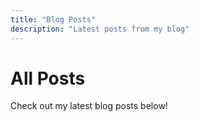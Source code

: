 ```yaml
---
title: "Blog Posts"
description: "Latest posts from my blog"
---
```


# All Posts

Check out my latest blog posts below!

